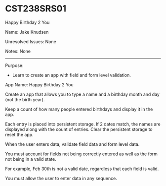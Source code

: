 # CST238SRS01
Happy Birthday 2 You

Name: Jake Knudsen

Unresolved Issues: None

Notes: None

---

Purpose:

- Learn to create an app with field and form level validation.

App Name: Happy Birthday 2 You

Create an app that allows you to type a name and a birthday month and day (not the birth year).

Keep a count of how many people entered birthdays and display it in the app. 

Each entry is placed into persistent storage. If 2 dates match, the names are displayed along with the count of entries. Clear the persistent storage to reset the app. 

When the user enters data, validate field data and form level data. 

You must account for fields not being correctly entered as well as the form not being in a valid state. 

For example, Feb 30th is not a valid date, regardless that each field is valid. 

You must allow the user to enter data in any sequence. 
